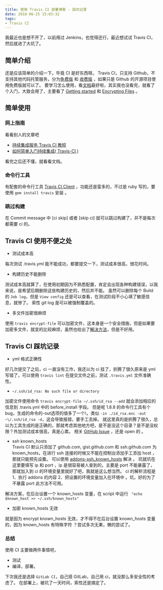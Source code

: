 ```yaml
---
title: 使用 Travis CI 部署博客 - 踩坑记录
date: 2018-06-25 15:03:32
tags:
- Travis CI
---
```


我最近也是想不开了，以前用过 Jenkins，也觉得还行，最近想试试 Travis CI，然后就进了大坑了。

## 简单介绍

还是应该简单的介绍一下，毕竟 CI 是好东西呀。
Travis CI，只支持 Github，不支持其他代码托管服务，分为[免费版](https://travis-ci.org/) 和 [收费版](https://travis-ci.com/) ，如果只是 Github 的开源项目使用免费版就可以了。
要学习怎么使用，看[文档](https://docs.travis-ci.com/)最好啦，其实我也没看完，就看了个入门，大致会用了，主要看了 [Getting started](https://docs.travis-ci.com/user/getting-started/) 和 [Encrypting Files](https://docs.travis-ci.com/user/encrypting-files/) 。 

## 简单使用

### 网上指南
看看别人的文章吧
- [持续集成服务 Travis CI 教程](http://www.ruanyifeng.com/blog/2017/12/travis_ci_tutorial.html)
- [如何简单入门持续集成( Travis-CI )](https://github.com/nukc/how-to-use-travis-ci)

看完之后还不懂，就看看文档。

<!-- more --> 

### 命令行工具

有配套的命令行工具 [Travis CI Client](https://github.com/travis-ci/travis.rb/) ，功能还是蛮多的，不过是 ruby 写的，要使用 `gem install travis` 安装 。

### 跳过构建

在 Commit message 中 [ci skip] 或者 [skip ci] 就可以跳过构建了，并不是每次都需要 ci 的。

## Travis CI 使用不便之处

- 测试成本高  

每次测试 .travis.yml 能不能成功，都要提交一下，测试成本很高，很花时间。

- 构建历史不能删除  

测试成本高就算了，在使用初期因为不熟悉配置，肯定会出现各种构建错误，以我来说，是希望后期删除这些构建历史的，然后并不能。
虽然可以删除每个 Build 的 `Job log`，但是 `View config` 还是可以查看，在测试阶段不小心填了敏感信息，就惨了。
索性 git log 是可以被强制覆盖的。

- 多文件加密很麻烦  

使用 `travis encrypt-file` 可以加密文件，这本身是一个安全措施，但是如果要加密多文件，就变的比较麻烦，虽然也给出了[解决方法](https://docs.travis-ci.com/user/encrypting-files/#Encrypting-multiple-files)，但是不好用。


## Travis CI 踩坑记录

- yml 格式正确性  

好几次提交了之后，ci 一直没有工作，我还以为 ci 挂了，折腾了很久原来是 yml 写错了，可以使用 `travis lint` 在提交文件之前，测试 `.travis.yml` 文件准确性。

- `~/.ssh/id_rsa: No such file or directory`  

加密文件使用命令 `travis encrypt-file ~/.ssh/id_rsa --add` 就会添加相应的信息到 .travis.yml 中的 before_install 字段。
但是呢 1.8.8 的命令行工具有个 bug，生成的命令的-out选项的值多了一个\，类似 `-in ./id_rsa.enc -out ~\/.ssh/id_rsa -d`，这会导致报错，要手工去掉。
就这里真的是折腾了很久，总以为工具生成的是正确的，那就考虑其他地方吧，是不是没这个目录？是不是没权限？外加测试成本很高，真是心累。
相关 [GitHub Issue](https://github.com/travis-ci/travis.rb/issues/555) ，还是 open 的 。

- ssh known_hosts  
Travis CI 默认只添加了 github.com, gist.github.com 和 ssh.github.com 为 known_hosts，在进行 ssh 连接的时候又不能在控制台添加手工添加 host ，那就只能预先设置。
可以使用 [addons-ssh_known_hosts](https://docs.travis-ci.com/user/ssh-known-hosts/) 解决 。
坑就坑在这里要填写 ip 和 port ，ip 是很容易被人查到的，主要是 port 不能暴露了，那就加入到 ci 的环境变量里就好了吧，我就是这么想当然。
ci 的解析流程是 1、执行 addons 的内容 2、把设置的环境变量加入在环境中 。坑，好的为了不暴露 port 此方法不可用。

解决方案，在后台设置一个 known_hosts 变量，在 script 中运行 ` "echo $known_host >> ~/.ssh/known_hosts"` 

- 加密 known_hosts 无效

就是因为 encrypt known_hosts 无效，才不得不在后台设置 known_hosts 变量的，因为 known_hosts 有特殊字符 ？尝试多次无果，懒的尝试了。

### 总结

使用 CI 主要做两件事情吧，
- 测试 
- 编译，部署。

下次我还是选择 `GitLab CI`，自己搭 GitLab，自己用 ci，就没那么多安全性的考虑了。
在部署上，被坑了一天时间，索性还是搞定了。


